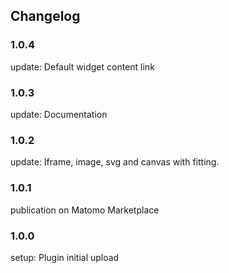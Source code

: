 ## Changelog


### 1.0.4

update: Default widget content link

### 1.0.3

update: Documentation

### 1.0.2

update: Iframe, image, svg and canvas with fitting.

### 1.0.1

publication on Matomo Marketplace

### 1.0.0

setup: Plugin initial upload
